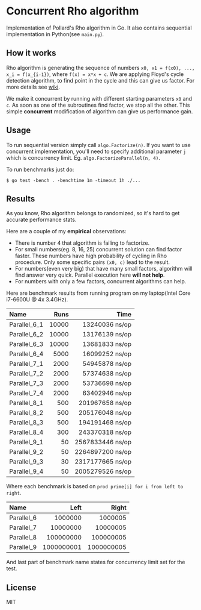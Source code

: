 # Concurrent Rho algorithm

Implementation of Pollard's Rho algorithm in Go. It also contains
sequential implementation in Python(see `main.py`).

## How it works

Rho algorithm is generating the sequence of numbers `x0, x1 = f(x0), ..., x_i = f(x_{i-1})`,
where `f(x) = x*x + c`.
We are applying Floyd's cycle detection algorithm, to find point in the cycle and this can give 
us factor. For more details see [wiki](https://en.wikipedia.org/wiki/Pollard%27s_rho_algorithm).

We make it concurrent by running with different starting parameters `x0` and `c`. As soon as one of the
subroutines find factor, we stop all the other. This simple **concurrent** modification of algorithm can
give us performance gain.

## Usage

To run sequential version simply call `algo.Factorize(n)`. If you want to use concurrent implementation,
you'll need to specify additional parameter `j` which is concurrency limit. Eg. `algo.FactorizeParallel(n, 4)`.

To run benchmarks just do:
```(shell)
$ go test -bench . -benchtime 1m -timeout 1h ./...
```

## Results

As you know, Rho algorithm belongs to randomized, so it's hard to get accurate performance stats.

Here are a couple of my **empirical** observations:

* There is number 4 that algorithm is failing to factorize.
* For small numbers(eg. 8, 16, 25) concurrent solution can find factor faster.
  These numbers have high probability of cycling in Rho procedure. Only some specific pairs `(x0, c)`
  lead to the result.
* For numbers(even very big) that have many small factors, algorithm will find answer very quick.
  Parallel execution here **will not help**.
* For numbers with only a few factors, concurrent algorithms can help.


Here are benchmark results from running program on my laptop(Intel Core i7-6600U @ 4x 3.4GHz).

| Name              |       Runs |                Time |
|:------------------|-----------:|--------------------:|
| Parallel\_6\_1     |      10000 |      13240036 ns/op |
| Parallel\_6\_2     |      10000 |      13176139 ns/op |
| Parallel\_6\_3     |      10000 |      13681833 ns/op |
| Parallel\_6\_4     |       5000 |      16099252 ns/op |
| Parallel\_7\_1     |       2000 |      54945878 ns/op |
| Parallel\_7\_2     |       2000 |      57374638 ns/op |
| Parallel\_7\_3     |       2000 |      53736698 ns/op |
| Parallel\_7\_4     |       2000 |      63402946 ns/op |
| Parallel\_8\_1     |        500 |     201967658 ns/op |
| Parallel\_8\_2     |        500 |     205176048 ns/op |
| Parallel\_8\_3     |        500 |     194191468 ns/op |
| Parallel\_8\_4     |        300 |     243370318 ns/op |
| Parallel\_9\_1     |         50 |    2567833446 ns/op |
| Parallel\_9\_2     |         50 |    2264897200 ns/op |
| Parallel\_9\_3     |         30 |    2317177665 ns/op |
| Parallel\_9\_4     |         50 |    2005279526 ns/op |

Where each benchmark is based on `prod prime[i] for i from left to right`.

| Name           |       Left |      Right |
|:---------------|-----------:|-----------:|
| Parallel\_6     |    1000000 |    1000005 |
| Parallel\_7     |   10000000 |   10000005 |
| Parallel\_8     |  100000000 |  100000005 |
| Parallel\_9     | 1000000001 | 1000000005 |

And last part of benchmark name states for concurrency limit set for the test.

## License

MIT
